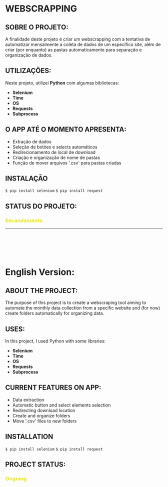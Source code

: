 # WEBSCRAPPING 

## SOBRE O PROJETO:
A finalidade deste projeto é criar um webscrapping com a tentativa de automatizar mensalmente a coleta de dados de um especifico site, além de criar (por enquanto) as pastas automaticamente para separação e organização de dados.

## UTILIZAÇÕES:
Neste projeto, utilizei **Python** com algumas bibliotecas: 
<b>
- Selenium
- Time
- OS
- Requests
- Subprocess
</b>

## O APP ATÉ O MOMENTO APRESENTA:
- Extração de dados
- Seleção de botões e selects automáticos
- Redirecionamento de local de download
- Criação e organização de nome de pastas
- Função de mover arquivos '.csv' para pastas criadas

## INSTALAÇÃO
`$ pip install selenium`
`$ pip install request`

## STATUS DO PROJETO:
 <h3><b><font color="#e5e619">Em andamento.</font></b></h3>

***

<br />
<br />

<br />
<br />


# English Version:

## ABOUT THE PROJECT:
The purpose of this project is to create a webscraping tool aiming to automate the monthly data collection from a specific website and (for now) create folders automatically for organizing data.

## USES:
In this project, I used Python with some libraries:
<b>
- Selenium
- Time
- OS
- Requests
- Subprocess
</b>

## CURRENT FEATURES ON APP:
- Data extraction
- Automatic button and select elements selection
- Redirecting download location
- Create and organize folders
- Move '.csv' files to new folders

## INSTALLATION
`$ pip install selenium`
`$ pip install request`

## PROJECT STATUS:
 <h3><b><font color="#e5e619">Ongoing.</font></b></h3>
